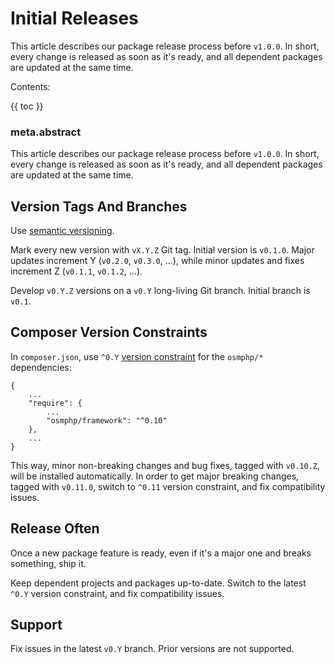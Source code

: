 # Initial Releases

This article describes our package release process before `v1.0.0`. In short, every change is released as soon as it's ready, and all dependent packages are updated at the same time.    

Contents:

{{ toc }}

### meta.abstract

This article describes our package release process before `v1.0.0`. In short,
every change is released as soon as it's ready, and all dependent packages are
updated at the same time.    

## Version Tags And Branches

Use [semantic versioning](https://semver.org/).

Mark every new version with `vX.Y.Z` Git tag. Initial version is `v0.1.0`. Major updates increment Y (`v0.2.0`, `v0.3.0`, ...), while minor updates and fixes increment Z (`v0.1.1`, `v0.1.2`, ...).   

Develop `v0.Y.Z` versions on a `v0.Y` long-living Git branch. Initial branch is `v0.1`. 

## Composer Version Constraints

In `composer.json`, use `^0.Y` [version constraint](https://getcomposer.org/doc/articles/versions.md) for the `osmphp/*` dependencies:

    {
        ...
        "require": {
            ...
            "osmphp/framework": "^0.10"
        },
        ...
    } 

This way, minor non-breaking changes and bug fixes, tagged with `v0.10.Z`, will be installed automatically. In order to get major breaking changes, tagged with `v0.11.0`, switch to `^0.11` version constraint, and fix compatibility issues.   

## Release Often

Once a new package feature is ready, even if it's a major one and breaks something, ship it. 

Keep dependent projects and packages up-to-date. Switch to the latest `^0.Y` version constraint, and fix compatibility issues.  

## Support

Fix issues in the latest `v0.Y` branch. Prior versions are not supported. 